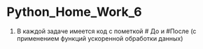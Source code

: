 # Python_Home_Work_6
1. В каждой задаче имеется код с пометкой # До и #После (с применением функций ускоренной обработки данных)
